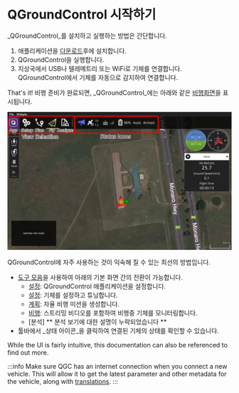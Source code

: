 # QGroundControl 시작하기

_QGroundControl_를 설치하고 실행하는 방법은 간단합니다.

1. 애플리케이션을 [다운로드](../getting_started/download_and_install.md)후에 설치합니다.
2. QGroundControl을 실행합니다.
3. 지상국에서 USB나 텔레메트리 또는 WiFi로 기체를 연결합니다. QGroundControl에서 기체를 자동으로 감지하여 연결합니다.

That's it! 비행 준비가 완료되면, _QGroundControl_에는 아래와 같은 [비행화면](../fly_view/fly_view.md)을 표시됩니다.

![](../../../assets/quickstart/fly_view_connected_vehicle.jpg)

QGroundControl에 자주 사용하는 것이 익숙해 질 수 있는 최선의 방법입니다.

- [도구 모음](../toolbar/toolbar.md)을 사용하여 아래의 기본 화면 간의 전환이 가능합니다.
  - [설정](../settings_view/settings_view.md): QGroundControl 애플리케이션을 설정합니다.
  - [설정](../setup_view/setup_view.md): 기체를 설정하고 튜닝합니다.
  - [계획](../plan_view/plan_view.md): 자율 비행 미션을 생성합니다.
  - [비행](../fly_view/fly_view.md): 스트리밍 비디오를 포함하여 비행중 기체를 모니터링합니다.
  - \[분석] \*\* 분석 보기에 대한 설명이 누락되었습니다 \*\*
- 툴바에서 _상태 아이콘_을 클릭하여 연결된 기체의 상태를 확인할 수 있습니다.

While the UI is fairly intuitive, this documentation can also be referenced to find out more.

:::info
Make sure QGC has an internet connection when you connect a new vehicle. This will allow it to get the latest parameter and other metadata for the vehicle, along with [translations](../settings_view/general.md#miscellaneous).
:::
